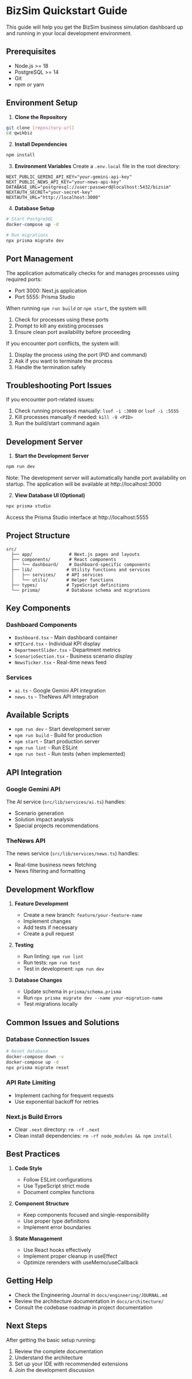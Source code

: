 # BizSim Quickstart Guide

This guide will help you get the BizSim business simulation dashboard up and running in your local development environment.

## Prerequisites

- Node.js >= 18
- PostgreSQL >= 14
- Git
- npm or yarn

## Environment Setup

1. **Clone the Repository**
```bash
git clone [repository-url]
cd qwikbiz
```

2. **Install Dependencies**
```bash
npm install
```

3. **Environment Variables**
Create a `.env.local` file in the root directory:
```env
NEXT_PUBLIC_GEMINI_API_KEY="your-gemini-api-key"
NEXT_PUBLIC_NEWS_API_KEY="your-news-api-key"
DATABASE_URL="postgresql://user:password@localhost:5432/bizsim"
NEXTAUTH_SECRET="your-secret-key"
NEXTAUTH_URL="http://localhost:3000"
```

4. **Database Setup**
```bash
# Start PostgreSQL
docker-compose up -d

# Run migrations
npx prisma migrate dev
```

## Port Management

The application automatically checks for and manages processes using required ports:
- Port 3000: Next.js application
- Port 5555: Prisma Studio

When running `npm run build` or `npm start`, the system will:
1. Check for processes using these ports
2. Prompt to kill any existing processes
3. Ensure clean port availability before proceeding

If you encounter port conflicts, the system will:
1. Display the process using the port (PID and command)
2. Ask if you want to terminate the process
3. Handle the termination safely

## Troubleshooting Port Issues

If you encounter port-related issues:
1. Check running processes manually: `lsof -i :3000` or `lsof -i :5555`
2. Kill processes manually if needed: `kill -9 <PID>`
3. Run the build/start command again

## Development Server

1. **Start the Development Server**
```bash
npm run dev
```

Note: The development server will automatically handle port availability on startup.
The application will be available at http://localhost:3000

2. **View Database UI (Optional)**
```bash
npx prisma studio
```
Access the Prisma Studio interface at http://localhost:5555

## Project Structure

```
src/
  ├── app/              # Next.js pages and layouts
  ├── components/       # React components
  │   └── dashboard/    # Dashboard-specific components
  ├── lib/             # Utility functions and services
  │   ├── services/    # API services
  │   └── utils/       # Helper functions
  ├── types/           # TypeScript definitions
  └── prisma/          # Database schema and migrations
```

## Key Components

### Dashboard Components
- `Dashboard.tsx` - Main dashboard container
- `KPICard.tsx` - Individual KPI display
- `DepartmentSlider.tsx` - Department metrics
- `ScenarioSection.tsx` - Business scenario display
- `NewsTicker.tsx` - Real-time news feed

### Services
- `ai.ts` - Google Gemini API integration
- `news.ts` - TheNews API integration

## Available Scripts

- `npm run dev` - Start development server
- `npm run build` - Build for production
- `npm start` - Start production server
- `npm run lint` - Run ESLint
- `npm run test` - Run tests (when implemented)

## API Integration

### Google Gemini API
The AI service (`src/lib/services/ai.ts`) handles:
- Scenario generation
- Solution impact analysis
- Special projects recommendations

### TheNews API
The news service (`src/lib/services/news.ts`) handles:
- Real-time business news fetching
- News filtering and formatting

## Development Workflow

1. **Feature Development**
   - Create a new branch: `feature/your-feature-name`
   - Implement changes
   - Add tests if necessary
   - Create a pull request

2. **Testing**
   - Run linting: `npm run lint`
   - Run tests: `npm run test`
   - Test in development: `npm run dev`

3. **Database Changes**
   - Update schema in `prisma/schema.prisma`
   - Run `npx prisma migrate dev --name your-migration-name`
   - Test migrations locally

## Common Issues and Solutions

### Database Connection Issues
```bash
# Reset database
docker-compose down -v
docker-compose up -d
npx prisma migrate reset
```

### API Rate Limiting
- Implement caching for frequent requests
- Use exponential backoff for retries

### Next.js Build Errors
- Clear `.next` directory: `rm -rf .next`
- Clean install dependencies: `rm -rf node_modules && npm install`

## Best Practices

1. **Code Style**
   - Follow ESLint configurations
   - Use TypeScript strict mode
   - Document complex functions

2. **Component Structure**
   - Keep components focused and single-responsibility
   - Use proper type definitions
   - Implement error boundaries

3. **State Management**
   - Use React hooks effectively
   - Implement proper cleanup in useEffect
   - Optimize rerenders with useMemo/useCallback

## Getting Help

- Check the Engineering Journal in `docs/engineering/JOURNAL.md`
- Review the architecture documentation in `docs/architecture/`
- Consult the codebase roadmap in project documentation

## Next Steps

After getting the basic setup running:
1. Review the complete documentation
2. Understand the architecture
3. Set up your IDE with recommended extensions
4. Join the development discussion
